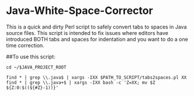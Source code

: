 Java-White-Space-Corrector
==========================

This is a quick and dirty Perl script to safely convert tabs to spaces in Java source files. This script is intended
to fix issues where editors have introduced BOTH tabs and spaces for indentation and you
want to do a one time correction.

##To use this script:
```
cd ~/$JAVA_PROJECT_ROOT

find * | grep \\.java$ | xargs -IXX $PATH_TO_SCRIPT/tabs2spaces.pl XX
find * | grep \\.java+$ | xargs -IXX bash -c 'Z=XX; mv $Z ${Z:0:$((${#Z}-1))}'
```
